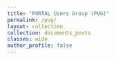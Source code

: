 ```yaml
---
title: "PORTAL Users Group (PUG)"
permalink: /pug/
layout: collection
collection: documents_posts
classes: wide
author_profile: false
---
```

